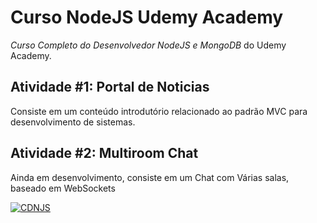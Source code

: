 # Curso NodeJS Udemy Academy


*Curso Completo do Desenvolvedor NodeJS e MongoDB* do Udemy Academy.

## Atividade #1: Portal de Noticias


Consiste em um conteúdo introdutório relacionado ao padrão MVC para desenvolvimento de sistemas. 

## Atividade #2: Multiroom Chat


Ainda em desenvolvimento, consiste em um Chat com Várias salas, baseado em WebSockets

[![CDNJS](https://img.shields.io/cdnjs/v/jquery.svg)](https://cdnjs.com/libraries/jquery)
